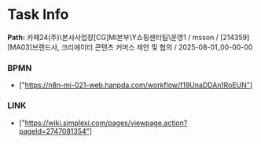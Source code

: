 # Task Info

**Path:** 카페24(주)\본사사업장\[CG]MI본부\Y쇼핑센터팀\운영1 / msson / [214359] [MA03]브랜드사, 크리에이터 콘텐츠 커머스 제안 및 협의 / 2025-08-01_00-00-00

### BPMN
- ["https://n8n-mi-021-web.hanpda.com/workflow/f19UnaDDAn1RoEUN"]

### LINK
- ["https://wiki.simplexi.com/pages/viewpage.action?pageId=2747081354"]

